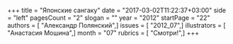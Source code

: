 +++
title = "Японские сангаку"
date = "2017-03-02T11:22:37+03:00"
side = "left"
pagesCount = "2"
slogan = ""
year = "2012"
startPage = "22"
authors = [ "Александр Полянский",]
issues = [ "2012_07",]
illustrators = [ "Анастасия Мошина",]
month = "07"
rubrics = [ "Смотри!",]
+++
